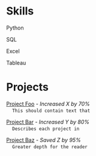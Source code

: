 # Skills
Python

SQL

Excel

Tableau

# Projects
[Project Foo]('') - _Increased X by 70%_<br>
&nbsp;&nbsp;&nbsp;&nbsp;```This should contain text that```

[Project Bar]('') - _Increased Y by 80%_<br>
&nbsp;&nbsp;&nbsp;&nbsp;```Describes each project in```

[Project Baz]('') - _Saved Z by 95%_<br>
&nbsp;&nbsp;&nbsp;&nbsp;```Greater depth for the reader```
